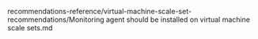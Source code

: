 recommendations-reference/virtual-machine-scale-set-recommendations/Monitoring agent should be installed on virtual machine scale sets.md